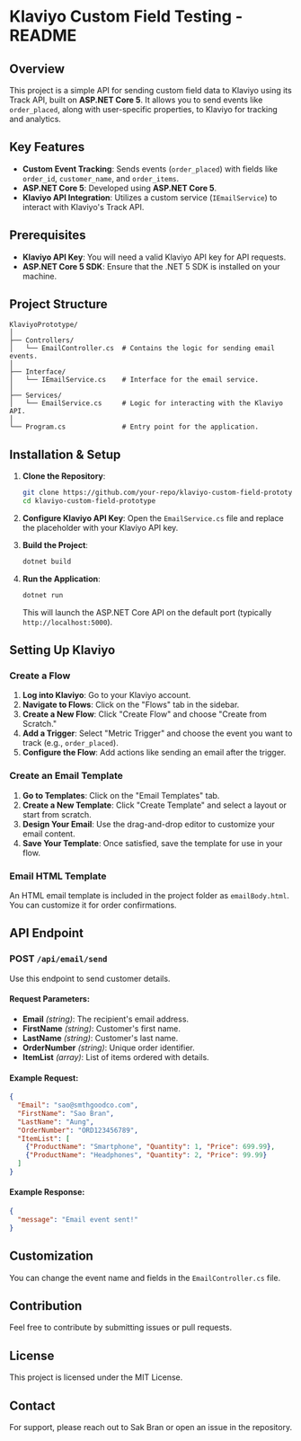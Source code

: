# Klaviyo Custom Field Testing - README

## Overview
This project is a simple API for sending custom field data to Klaviyo using its Track API, built on **ASP.NET Core 5**. It allows you to send events like `order_placed`, along with user-specific properties, to Klaviyo for tracking and analytics.

## Key Features
- **Custom Event Tracking**: Sends events (`order_placed`) with fields like `order_id`, `customer_name`, and `order_items`.
- **ASP.NET Core 5**: Developed using **ASP.NET Core 5**.
- **Klaviyo API Integration**: Utilizes a custom service (`IEmailService`) to interact with Klaviyo's Track API.

## Prerequisites
- **Klaviyo API Key**: You will need a valid Klaviyo API key for API requests.
- **ASP.NET Core 5 SDK**: Ensure that the .NET 5 SDK is installed on your machine.

## Project Structure
```
KlaviyoPrototype/
│
├── Controllers/
│   └── EmailController.cs  # Contains the logic for sending email events.
│
├── Interface/
│   └── IEmailService.cs    # Interface for the email service.
│
├── Services/
│   └── EmailService.cs     # Logic for interacting with the Klaviyo API.
│
└── Program.cs              # Entry point for the application.
```

## Installation & Setup
1. **Clone the Repository**:
   ```bash
   git clone https://github.com/your-repo/klaviyo-custom-field-prototype.git
   cd klaviyo-custom-field-prototype
   ```

2. **Configure Klaviyo API Key**: Open the `EmailService.cs` file and replace the placeholder with your Klaviyo API key.

3. **Build the Project**:
   ```bash
   dotnet build
   ```

4. **Run the Application**:
   ```bash
   dotnet run
   ```

   This will launch the ASP.NET Core API on the default port (typically `http://localhost:5000`).

## Setting Up Klaviyo

### Create a Flow
1. **Log into Klaviyo**: Go to your Klaviyo account.
2. **Navigate to Flows**: Click on the "Flows" tab in the sidebar.
3. **Create a New Flow**: Click "Create Flow" and choose "Create from Scratch."
4. **Add a Trigger**: Select "Metric Trigger" and choose the event you want to track (e.g., `order_placed`).
5. **Configure the Flow**: Add actions like sending an email after the trigger.

### Create an Email Template
1. **Go to Templates**: Click on the "Email Templates" tab.
2. **Create a New Template**: Click "Create Template" and select a layout or start from scratch.
3. **Design Your Email**: Use the drag-and-drop editor to customize your email content.
4. **Save Your Template**: Once satisfied, save the template for use in your flow.

### Email HTML Template
An HTML email template is included in the project folder as `emailBody.html`. You can customize it for order confirmations.

## API Endpoint

### POST `/api/email/send`
Use this endpoint to send customer details.

#### Request Parameters:
- **Email** *(string)*: The recipient's email address.
- **FirstName** *(string)*: Customer's first name.
- **LastName** *(string)*: Customer's last name.
- **OrderNumber** *(string)*: Unique order identifier.
- **ItemList** *(array)*: List of items ordered with details.

#### Example Request:
```json
{
  "Email": "sao@smthgoodco.com",
  "FirstName": "Sao Bran",
  "LastName": "Aung",
  "OrderNumber": "ORD123456789",
  "ItemList": [
    {"ProductName": "Smartphone", "Quantity": 1, "Price": 699.99},
    {"ProductName": "Headphones", "Quantity": 2, "Price": 99.99}
  ]
}
```

#### Example Response:
```json
{
  "message": "Email event sent!"
}
```

## Customization
You can change the event name and fields in the `EmailController.cs` file.

## Contribution
Feel free to contribute by submitting issues or pull requests.

## License
This project is licensed under the MIT License.

## Contact
For support, please reach out to Sak Bran or open an issue in the repository.
